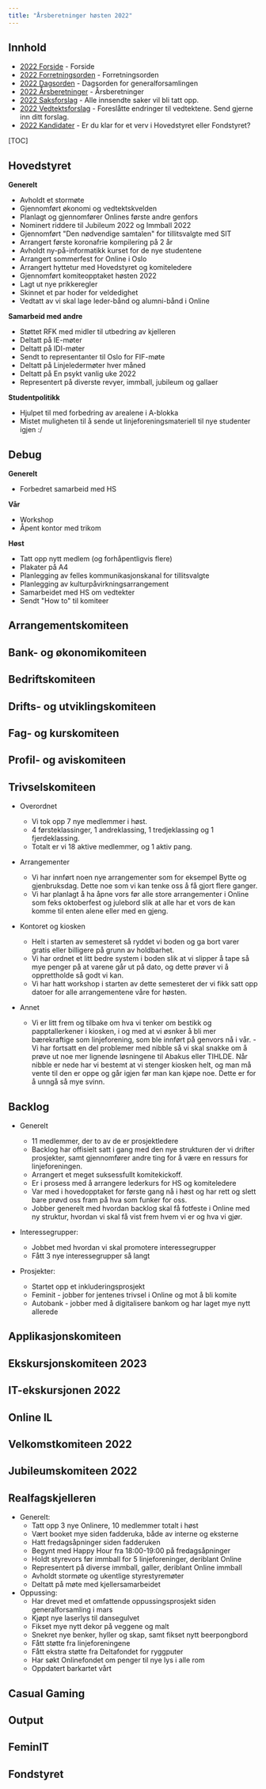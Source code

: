 ```yaml
---
title: "Årsberetninger høsten 2022"
---
```


## Innhold  
* [2022 Forside](/wiki/online/generalforsamlingen/genfors2022h)   - Forside
* [2022 Forretningsorden](/wiki/online/generalforsamlingen/genfors2022h/forretningsorden) - Forretningsorden
* [2022 Dagsorden](/wiki/online/generalforsamlingen/genfors2022h/dagsorden) - Dagsorden for generalforsamlingen
* [2022 Årsberetninger](/wiki/online/generalforsamlingen/genfors2022h/aarsberetninger) - Årsberetninger
* [2022 Saksforslag](/wiki/online/generalforsamlingen/genfors2022h/saksforslag) - Alle innsendte saker vil bli tatt opp.
* [2022 Vedtektsforslag](/wiki/online/generalforsamlingen/genfors2022h/vedtekstforslag) - Foreslåtte endringer til vedtektene. Send gjerne inn ditt forslag.
* [2022 Kandidater](/wiki/online/generalforsamlingen/genfors2022h/valg) - Er du klar for et verv i Hovedstyret eller Fondstyret? 


[TOC]


## Hovedstyret

**Generelt**

- Avholdt et stormøte 
- Gjennomført økonomi og vedtektskvelden
- Planlagt og gjennomfører Onlines første andre genfors
- Nominert riddere til Jubileum 2022 og Immball 2022
- Gjennomført "Den nødvendige samtalen" for tillitsvalgte med SIT
- Arrangert første koronafrie kompilering på 2 år
- Avholdt ny-på-informatikk kurset for de nye studentene
- Arrangert sommerfest for Online i Oslo
- Arrangert hyttetur med Hovedstyret og komiteledere
- Gjennomført komiteopptaket høsten 2022
- Lagt ut nye prikkeregler
- Skinnet et par hoder for veldedighet
- Vedtatt av vi skal lage leder-bånd og alumni-bånd i Online

**Samarbeid med andre**

- Støttet RFK med midler til utbedring av kjelleren
- Deltatt på IE-møter
- Deltatt på IDI-møter
- Sendt to representanter til Oslo for FIF-møte
- Deltatt på Linjeledermøter hver måned
- Deltatt på En psykt vanlig uke 2022
- Representert på diverste revyer, immball, jubileum og gallaer

**Studentpolitikk**

- Hjulpet til med forbedring av arealene i A-blokka
- Mistet muligheten til å sende ut linjeforeningsmateriell til nye studenter igjen :/


## Debug

**Generelt**

- Forbedret samarbeid med HS

**Vår**

- Workshop
- Åpent kontor med trikom
	
**Høst**

- Tatt opp nytt medlem (og forhåpentligvis flere)
- Plakater på A4
- Planlegging av felles kommunikasjonskanal for tillitsvalgte
- Planlegging av kulturpåvirkningsarrangement
- Samarbeidet med HS om vedtekter
- Sendt "How to" til komiteer

## Arrangementskomiteen  

## Bank- og økonomikomiteen

## Bedriftskomiteen

## Drifts- og utviklingskomiteen

## Fag- og kurskomiteen

## Profil- og aviskomiteen

## Trivselskomiteen

- Overordnet
    - Vi tok opp 7 nye medlemmer i høst.
    - 4 førsteklassinger, 1 andreklassing, 1 tredjeklassing og 1 fjerdeklassing.
    - Totalt er vi 18 aktive medlemmer, og 1 aktiv pang.

- Arrangementer
    - Vi har innført noen nye arrangementer som for eksempel Bytte og gjenbruksdag. Dette noe som vi kan tenke oss å få gjort flere ganger. 
    - Vi har planlagt å ha åpne vors før alle store arrangementer i Online som feks oktoberfest og julebord slik at alle har et vors de kan komme til enten alene eller med en gjeng.

- Kontoret og kiosken
    - Helt i starten av semesteret så ryddet vi boden og ga bort varer gratis eller billigere på grunn av holdbarhet.
    - Vi har ordnet et litt bedre system i boden slik at vi slipper å tape så mye penger på at varene går ut på dato, og dette prøver vi å opprettholde så godt vi kan.
    - Vi har hatt workshop i starten av dette semesteret der vi fikk satt opp datoer for alle arrangementene våre for høsten.

- Annet
    - Vi er litt frem og tilbake om hva vi tenker om bestikk og papptallerkener i kiosken, i og med at vi øsnker å bli mer bærekraftige som linjeforening, som ble innført på genvors nå i vår.
    -Vi har fortsatt en del problemer med nibble så vi skal snakke om å prøve ut noe mer lignende løsningene til Abakus eller TIHLDE. Når nibble er nede har vi bestemt at vi stenger kiosken helt, og man må vente til den er oppe og går igjen før man kan kjøpe noe. Dette er for å unngå så mye svinn.


## Backlog  
- Generelt
    - 11 medlemmer, der to av de er prosjektledere
    - Backlog har offisielt satt i gang med den nye strukturen der vi drifter prosjekter, samt gjennomfører andre ting for å være en ressurs for linjeforeningen.
    - Arrangert et meget suksessfullt komitekickoff. 
    - Er i prosess med å arrangere lederkurs for HS og komiteledere
    - Var med i hovedopptaket for første gang nå i høst og har rett og slett bare prøvd oss fram på hva som funker for oss.
    - Jobber generelt med hvordan backlog skal få fotfeste i Online med ny struktur, hvordan vi skal få vist frem hvem vi er og hva vi gjør.

- Interessegrupper:
    - Jobbet med hvordan vi skal promotere interessegrupper
    - Fått 3 nye interessegrupper så langt

- Prosjekter:
    - Startet opp et inkluderingsprosjekt
    - Feminit - jobber for jentenes trivsel i Online og mot å bli komite
    - Autobank - jobber med å digitalisere bankom og har laget mye nytt allerede

## Applikasjonskomiteen

## Ekskursjonskomiteen 2023

## IT-ekskursjonen 2022

## Online IL

## Velkomstkomiteen 2022

## Jubileumskomiteen 2022

## Realfagskjelleren 

- Generelt:
    - Tatt opp 3 nye Onlinere, 10 medlemmer totalt i høst
    - Vært booket mye siden fadderuka, både av interne og eksterne
    - Hatt fredagsåpninger siden fadderuken
    - Begynt med Happy Hour fra 18:00-19:00 på fredagsåpninger
    - Holdt styrevors før immball for 5 linjeforeninger, deriblant Online
    - Representert på diverse immball, galler, deriblant Online immball
    - Avholdt stormøte og ukentlige styrestyremøter
    - Deltatt på møte med kjellersamarbeidet
- Oppussing:
    - Har drevet med et omfattende oppussingsprosjekt siden generalforsamling i mars
    - Kjøpt nye laserlys til dansegulvet
    - Fikset mye nytt dekor på veggene og malt
    - Snekret nye benker, hyller og skap, samt fikset nytt beerpongbord
    - Fått støtte fra linjeforeningene
    - Fått ekstra støtte fra Deltafondet for ryggputer
    - Har søkt Onlinefondet om penger til nye lys i alle rom
    - Oppdatert barkartet vårt

## Casual Gaming

## Output

## FeminIT

## Fondstyret